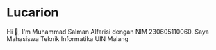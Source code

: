 # Lucarion
Hi 👋, I'm Muhammad Salman Alfarisi dengan NIM 230605110060. Saya Mahasiswa Teknik Informatika UIN Malang
